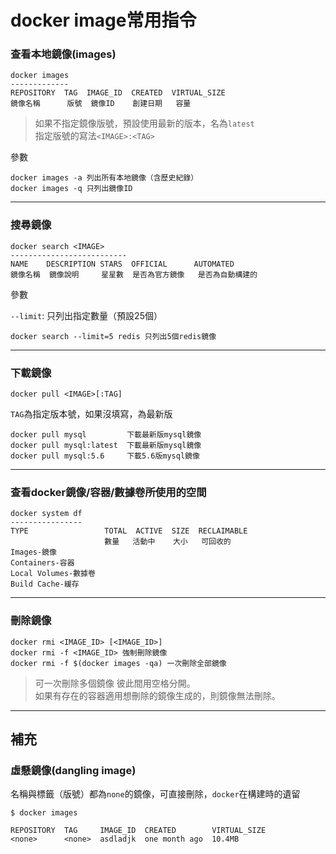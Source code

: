 # docker image常用指令

### 查看本地鏡像(images)
```
docker images
-------------
REPOSITORY  TAG  IMAGE_ID  CREATED  VIRTUAL_SIZE
鏡像名稱      版號  鏡像ID    創建日期   容量
```
> 如果不指定鏡像版號，預設使用最新的版本，名為`latest`  
> 指定版號的寫法`<IMAGE>:<TAG>`

參數
```
docker images -a 列出所有本地鏡像（含歷史紀錄）
docker images -q 只列出鏡像ID
```
---
### 搜尋鏡像
```
docker search <IMAGE>
--------------------------
NAME    DESCRIPTION STARS  OFFICIAL      AUTOMATED
鏡像名稱  鏡像說明     星星數  是否為官方鏡像   是否為自動構建的
```
參數

`--limit`: 只列出指定數量（預設25個）
```
docker search --limit=5 redis 只列出5個redis鏡像
```
---
### 下載鏡像
```
docker pull <IMAGE>[:TAG]
```
`TAG`為指定版本號，如果沒填寫，為最新版
```
docker pull mysql         下載最新版mysql鏡像
docker pull mysql:latest  下載最新版mysql鏡像
docker pull mysql:5.6     下載5.6版mysql鏡像
```
---
### 查看docker鏡像/容器/數據卷所使用的空間
```
docker system df
----------------
TYPE                 TOTAL  ACTIVE  SIZE  RECLAIMABLE
                     數量   活動中    大小   可回收的
Images-鏡像
Containers-容器
Local Volumes-數據卷
Build Cache-緩存
```
---
### 刪除鏡像
```
docker rmi <IMAGE_ID> [<IMAGE_ID>]
docker rmi -f <IMAGE_ID> 強制刪除鏡像
docker rmi -f $(docker images -qa) 一次刪除全部鏡像
```
> 可一次刪除多個鏡像 彼此間用空格分開。  
> 如果有存在的容器適用想刪除的鏡像生成的，則鏡像無法刪除。
---
## 補充

### 虛懸鏡像(dangling image)
名稱與標籤（版號）都為`none`的鏡像，可直接刪除，`docker`在構建時的遺留
```
$ docker images

REPOSITORY  TAG     IMAGE_ID  CREATED        VIRTUAL_SIZE
<none>      <none>  asdladjk  one month ago  10.4MB
```
